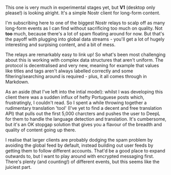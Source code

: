 This one is very much in experimental stages yet, but **V1** (desktop only please!) is looking alright. It's a simple Nostr client for long-form content. 

I'm subscribing here to one of the biggest Nostr relays to scalp off as many long-form events as I can find without sacrificing too much on quality. Not **too** much, because there's a lot of spam floating around for now. But that's the payoff with plugging into global data streams - you'll get a lot of hugely interesting and surpising content, and a bit of mess. 


The relays are remarkably easy to link up! So what's been most challenging about this is working with complex data structures that aren't uniform. The protocol is decentralised and very new, meaning for example that values like titles and tags aren't always labelled correctly and some filtering/searching around is required - plus, it all comes through in Markdown.  

As an aside (that I've left into the intial model): whilst I was developing this client there was a sudden influx of hefty Portuguese posts which, frustratingly, I couldn't read. So I spent a while throwing together a rudimentary translation 'tool' (I've yet to find a decent and free translation API) that pulls out the first 5,000 charcters and pushes the user to DeepL for them to handle the language detection and translation. It's cumbersome, but it's an OK stopgap solution that gives you a flavour of the breadth and quality of content going up there.

I realise that larger clients are probably dodging the spam problem by avoiding the global feed by default, instead building out user feeds by getting them to follow different accounts. That'd be a good place to expand outwards to, but I want to play around with encrypted messaging first. There's plenty (and counting!) of different events, but this seems like the juiciest part. 